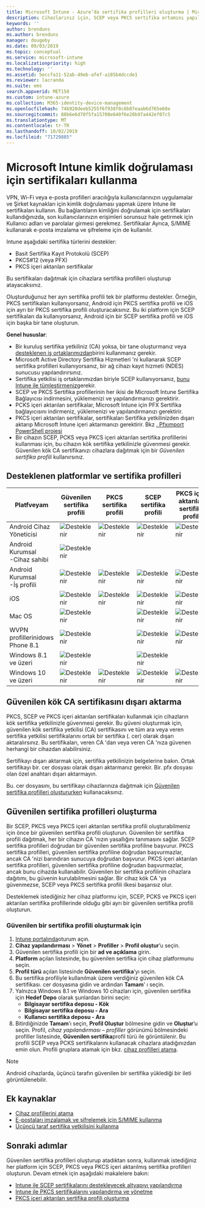 ```yaml
---
title: Microsoft Intune - Azure’da sertifika profilleri oluşturma | Microsoft Docs
description: Cihazlarınız için, SCEP veya PKCS sertifika ortamını yapılandırarak bir sertifika profili ekleyin veya oluşturun, ortak sertifikayı dışa aktarın, Azure portalında profili oluşturun ve ardından Azure portalında Microsoft Intune'daki sertifika profillerine SCEP veya PKCS atayın
keywords: ''
author: brenduns
ms.author: brenduns
manager: dougeby
ms.date: 09/03/2019
ms.topic: conceptual
ms.service: microsoft-intune
ms.localizationpriority: high
ms.technology: ''
ms.assetid: 5eccfa11-52ab-49eb-afef-a185b4dccde1
ms.reviewer: lacranda
ms.suite: ems
search.appverid: MET150
ms.custom: intune-azure
ms.collection: M365-identity-device-management
ms.openlocfilehash: 74b920deeb5255f6f938f0c8b07eaab6d765e68e
ms.sourcegitcommit: 88b6e6d70f5fa15708e640f6e20b97a442ef07c5
ms.translationtype: MT
ms.contentlocale: tr-TR
ms.lasthandoff: 10/02/2019
ms.locfileid: "71729885"
---
```

# <a name="use-certificates-for-authentication-in-microsoft-intune"></a>Microsoft Intune kimlik doğrulaması için sertifikaları kullanma  

VPN, Wi-Fi veya e-posta profilleri aracılığıyla kullanıcılarınızın uygulamalar ve Şirket kaynakları için kimlik doğrulaması yapmak üzere Intune ile sertifikaları kullanın. Bu bağlantıların kimliğini doğrulamak için sertifikaları kullandığınızda, son kullanıcılarınızın erişimleri sorunsuz hale getirmek için Kullanıcı adları ve parolalar girmesi gerekmez. Sertifikalar Ayrıca, S/MIME kullanarak e-posta imzalama ve şifreleme için de kullanılır.

Intune aşağıdaki sertifika türlerini destekler:  

- Basit Sertifika Kayıt Protokolü (SCEP)  
- PKCS#12 (veya PFX)  
- PKCS içeri aktarılan sertifikalar

Bu sertifikaları dağıtmak için cihazlara sertifika profilleri oluşturup atayacaksınız.  

Oluşturduğunuz her ayrı sertifika profili tek bir platformu destekler. Örneğin, PKCS sertifikaları kullanıyorsanız, Android için PKCS sertifika profili ve iOS için ayrı bir PKCS sertifika profili oluşturacaksınız. Bu iki platform için SCEP sertifikaları da kullanıyorsanız, Android için bir SCEP sertifika profili ve iOS için başka bir tane oluşturun.  

**Genel hususlar**:  
- Bir kuruluş sertifika yetkiliniz (CA) yoksa, bir tane oluşturmanız veya [desteklenen iş ortaklarımızdan](certificate-authority-add-scep-overview.md#third-party-certification-authority-partners)birini kullanmanız gerekir.
- Microsoft Active Directory Sertifika Hizmetleri 'ni kullanarak SCEP sertifika profilleri kullanıyorsanız, bir ağ cihazı kayıt hizmeti (NDES) sunucusu yapılandırırsınız.
- Sertifika yetkilisi iş ortaklarımızdan biriyle SCEP kullanıyorsanız, [bunu Intune ile tümleştirmeniz](certificate-authority-add-scep-overview.md#set-up-third-party-ca-integration)gerekir.
- SCEP ve PKCS Sertifika profillerinin her ikisi de Microsoft Intune Sertifika Bağlayıcısı indirmesini, yüklemenizi ve yapılandırmanızı gerektirir. 
- PCKS içeri aktarılan sertifikalar, Microsoft Intune için PFX Sertifika bağlayıcısını indirmeniz, yüklemenizi ve yapılandırmanızı gerektirir.
- PKCS içeri aktarılan sertifikalar, sertifikaları Sertifika yetkilinizden dışarı aktarıp Microsoft Intune içeri aktarmanızı gerektirir. Bkz [. Pfxımport PowerShell projesi](https://github.com/Microsoft/Intune-Resource-Access/tree/develop/src/PFXImportPowershell)
- Bir cihazın SCEP, PCKS veya PKCS içeri aktarılan sertifika profillerini kullanması için, bu cihazın kök sertifika yetkilinizle güvenmesi gerekir. Güvenilen kök CA sertifikanızı cihazlara dağıtmak için bir *Güvenilen sertifika profili* kullanırsınız.  

## <a name="supported-platforms-and-certificate-profiles"></a>Desteklenen platformlar ve sertifika profilleri  
| Platfveyam              | Güvenilen sertifika profili | PKCS sertifika profili | SCEP sertifika profili | PKCS içeri aktarılan sertifika profili  |
|--|--|--|--|---|
| Android Cihaz Yöneticisi | ![Desteklenir](./media/certificates-configure/green-check.png) | ![Desteklenir](./media/certificates-configure/green-check.png) | ![Desteklenir](./media/certificates-configure/green-check.png)|  ![Desteklenir](./media/certificates-configure/green-check.png) |
| Android Kurumsal <br> -Cihaz sahibi   | ![Desteklenir](./media/certificates-configure/green-check.png) |   |  |   |
| Android Kurumsal <br> -İş profili    | ![Desteklenir](./media/certificates-configure/green-check.png) | ![Desteklenir](./media/certificates-configure/green-check.png) | ![Desteklenir](./media/certificates-configure/green-check.png) | ![Desteklenir](./media/certificates-configure/green-check.png) |
| iOS                   | ![Desteklenir](./media/certificates-configure/green-check.png) | ![Desteklenir](./media/certificates-configure/green-check.png) | ![Desteklenir](./media/certificates-configure/green-check.png) | ![Desteklenir](./media/certificates-configure/green-check.png) |
| Mac OS                 | ![Desteklenir](./media/certificates-configure/green-check.png) |   |![Desteklenir](./media/certificates-configure/green-check.png)|![Desteklenir](./media/certificates-configure/green-check.png)|
| WVPN profillerinidows Phone 8.1     |![Desteklenir](./media/certificates-configure/green-check.png)  |  | ![Desteklenir](./media/certificates-configure/green-check.png)| ![Desteklenir](./media/certificates-configure/green-check.png) |
| Windows 8.1 ve üzeri |![Desteklenir](./media/certificates-configure/green-check.png)  |  |![Desteklenir](./media/certificates-configure/green-check.png) |   |
| Windows 10 ve üzeri  | ![Desteklenir](./media/certificates-configure/green-check.png) | ![Desteklenir](./media/certificates-configure/green-check.png) | ![Desteklenir](./media/certificates-configure/green-check.png) | ![Desteklenir](./media/certificates-configure/green-check.png) |

## <a name="export-the-trusted-root-ca-certificate"></a>Güvenilen kök CA sertifikasını dışarı aktarma  
PKCS, SCEP ve PKCS içeri aktarılan sertifikaları kullanmak için cihazların kök sertifika yetkilinizle güvenmesi gerekir. Bu güveni oluşturmak için, güvenilen kök sertifika yetkilisi (CA) sertifikasını ve tüm ara veya veren sertifika yetkilisi sertifikalarını ortak bir sertifika (. cer) olarak dışarı aktaralırsınız. Bu sertifikaları, veren CA 'dan veya veren CA 'nıza güvenen herhangi bir cihazdan alabilirsiniz.  

Sertifikayı dışarı aktarmak için, sertifika yetkilinizin belgelerine bakın. Ortak sertifikayı bir. cer dosyası olarak dışarı aktarmanız gerekir.  Bir. pfx dosyası olan özel anahtarı dışarı aktarmayın.  

Bu. cer dosyasını, bu sertifikayı cihazlarınıza dağıtmak için [Güvenilen sertifika profilleri oluştururken](#create-trusted-certificate-profiles) kullanacaksınız.  

## <a name="create-trusted-certificate-profiles"></a>Güvenilen sertifika profilleri oluşturma  
Bir SCEP, PKCS veya PKCS içeri aktarılan sertifika profili oluşturabilmeniz için önce bir güvenilen sertifika profili oluşturun. Güvenilen bir sertifika profili dağıtmak, her bir cihazın CA 'nızın yasallığını tanımasını sağlar. SCEP sertifika profilleri doğrudan bir güvenilen sertifika profiline başvurur. PKCS sertifika profilleri, güvenilen sertifika profiline doğrudan başvurmazlar, ancak CA 'nizi barındıran sunucuya doğrudan başvurur. PKCS içeri aktarılan sertifika profilleri, güvenilen sertifika profiline doğrudan başvurmazlar, ancak bunu cihazda kullanabilir. Güvenilen bir sertifika profilinin cihazlara dağıtımı, bu güvenin kurulabilmesini sağlar. Bir cihaz kök CA 'ya güvenmezse, SCEP veya PKCS sertifika profili ilkesi başarısız olur.  

Desteklemek istediğiniz her cihaz platformu için, SCEP, PCKS ve PKCS içeri aktarılan sertifika profillerinde olduğu gibi ayrı bir güvenilen sertifika profili oluşturun.  


### <a name="to-create-a-trusted-certificate-profile"></a>Güvenilen bir sertifika profili oluşturmak için  

1. [Intune portalında](https://aka.ms/intuneportal)oturum açın.  
2. **Cihaz yapılandırması** > **Yönet** > **Profiller** > **Profil oluştur**’u seçin.  
3. Güvenilen sertifika profili için bir **ad ve açıklama** girin.  
4. **Platform** açılan listesinde, bu güvenilen sertifika için cihaz platformunu seçin.  
5. **Profil türü** açılan listesinde **Güvenilen sertifika**’yı seçin.  
6. Bu sertifika profiliyle kullanılmak üzere verdiğiniz güvenilen kök CA sertifikası. cer dosyasına gidin ve ardından **Tamam**' ı seçin.  
7. Yalnızca Windows 8.1 ve Windows 10 cihazları için, güvenilen sertifika için **Hedef Depo** olarak şunlardan birini seçin:  
   - **Bilgisayar sertifika deposu - Kök**
   - **Bilgisayar sertifika deposu - Ara**
   - **Kullanıcı sertifika deposu - Ara**
8. Bitirdiğinizde **Tamam**’ı seçin, **Profil Oluştur** bölmesine gidin ve **Oluştur**’u seçin.
Profil, *cihaz yapılandırması – profiller* görünümü bölmesindeki profiller listesinde, **Güvenilen sertifika**profil türü ile görüntülenir.  Bu profili SCEP veya PCKS sertifikalarını kullanacak cihazlara atadığınızdan emin olun. Profili gruplara atamak için bkz. [cihaz profilleri atama](../configuration/device-profile-assign.md).

> [!NOTE]  
> Android cihazlarda, üçüncü tarafın güvenilen bir sertifika yüklediği bir ileti görüntülenebilir.  

## <a name="additional-resources"></a>Ek kaynaklar  
- [Cihaz profillerini atama](../configuration/device-profile-assign.md)  
- [E-postaları imzalamak ve şifrelemek için S/MIME kullanma](certificates-s-mime-encryption-sign.md)  
- [Üçüncü taraf sertifika yetkilisini kullanma](certificate-authority-add-scep-overview.md)  

## <a name="next-steps"></a>Sonraki adımlar  
Güvenilen sertifika profilleri oluşturup atadıktan sonra, kullanmak istediğiniz her platform için SCEP, PKCS veya PKCS içeri aktarılmış sertifika profilleri oluşturun. Devam etmek için aşağıdaki makalelere bakın:  
- [Intune ile SCEP sertifikalarını destekleyecek altyapıyı yapılandırma](certificates-scep-configure.md)  
- [Intune ile PKCS sertifikalarını yapılandırma ve yönetme](certficates-pfx-configure.md)  
- [PKCS içeri aktarılan sertifika profili oluşturma](certificates-imported-pfx-configure.md#create-a-pkcs-imported-certificate-profile)  

